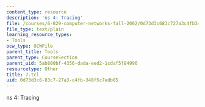 ```yaml
---
content_type: resource
description: 'ns 4: Tracing'
file: /courses/6-829-computer-networks-fall-2002/0d73d3c683c727a3c4fb348f5c7edb85_7.tcl
file_type: text/plain
learning_resource_types:
- Tools
ocw_type: OCWFile
parent_title: Tools
parent_type: CourseSection
parent_uid: 5ab800bf-4356-dada-eed2-1cdaf5f84996
resourcetype: Other
title: 7.tcl
uid: 0d73d3c6-83c7-27a3-c4fb-348f5c7edb85
---
```

ns 4: Tracing
